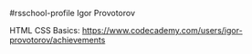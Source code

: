 #rsschool-profile
Igor Provotorov

HTML CSS Basics: https://www.codecademy.com/users/igor-provotorov/achievements
